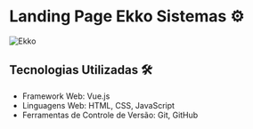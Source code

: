# Landing Page Ekko Sistemas ⚙️

![Ekko](https://cdn.discordapp.com/attachments/1118347843489513568/1126333061638934538/2.png)


## Tecnologias Utilizadas 🛠️

- Framework Web: Vue.js
- Linguagens Web: HTML, CSS, JavaScript
- Ferramentas de Controle de Versão: Git, GitHub

